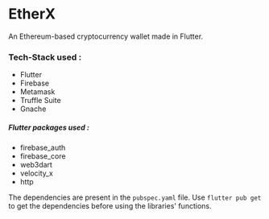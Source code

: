 # EtherX

An Ethereum-based cryptocurrency wallet made in Flutter.


### Tech-Stack used :

- Flutter
- Firebase
- Metamask
- Truffle Suite
- Gnache

##### Flutter packages used :

- firebase_auth
- firebase_core
- web3dart
- velocity_x
- http

The dependencies are present in the `pubspec.yaml` file. Use `flutter pub get` to get the dependencies before using the libraries' functions.
